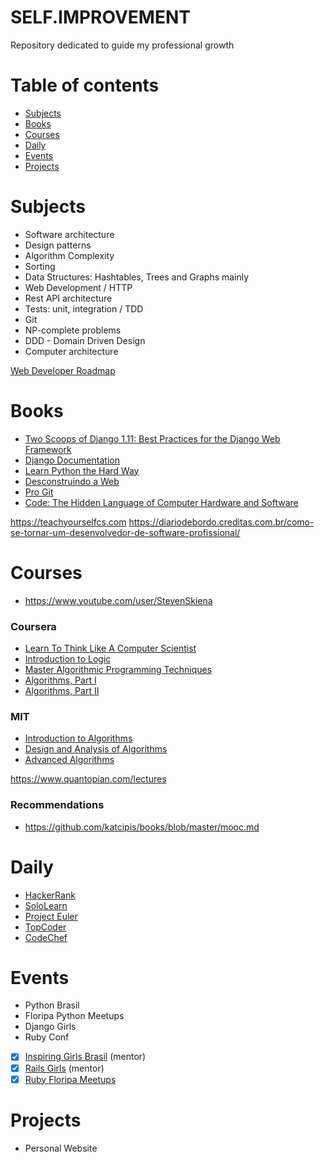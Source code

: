 SELF.IMPROVEMENT
=================

Repository dedicated to guide my professional growth

Table of contents
=================

  * [Subjects](#subjects)
  * [Books](#books)
  * [Courses](#courses)
  * [Daily](#daily)
  * [Events](#events)
  * [Projects](#projects)

Subjects
=================

* Software architecture
* Design patterns
* Algorithm Complexity
* Sorting
* Data Structures: Hashtables, Trees and Graphs mainly
* Web Development / HTTP
* Rest API architecture
* Tests: unit, integration / TDD
* Git
* NP-complete problems
* DDD - Domain Driven Design
* Computer architecture

[Web Developer Roadmap](https://github.com/kamranahmedse/developer-roadmap)

Books
=================

* [Two Scoops of Django 1.11: Best Practices for the Django Web Framework](https://www.twoscoopspress.com/products/two-scoops-of-django-1-11)
* [Django Documentation](https://docs.djangoproject.com/en/1.11/)
* [Learn Python the Hard Way](https://learnpythonthehardway.org)
* [Desconstruindo a Web](https://www.casadocodigo.com.br/products/livro-desconstruindo-web)
* [Pro Git](https://git-scm.com/book/en/v2)
* [Code: The Hidden Language of Computer Hardware and Software](https://www.amazon.com/Code-Language-Computer-Hardware-Software/dp/0735611319/ref=sr_1_1?ie=UTF8&keywords=code+charles+petzold&qid=1429631776&sr=8-1)

https://teachyourselfcs.com
https://diariodebordo.creditas.com.br/como-se-tornar-um-desenvolvedor-de-software-profissional/

Courses
=================

* https://www.youtube.com/user/StevenSkiena

### Coursera

* [Learn To Think Like A Computer Scientist](https://www.coursera.org/specializations/algorithms)
* [Introduction to Logic](https://www.coursera.org/learn/logic-introduction?authMode=login)
* [Master Algorithmic Programming Techniques](https://www.coursera.org/specializations/data-structures-algorithms)
* [Algorithms, Part I](https://www.coursera.org/learn/algorithms-part1)
* [Algorithms, Part II](https://www.coursera.org/learn/algorithms-part2)


### MIT
* [Introduction to Algorithms](https://ocw.mit.edu/courses/electrical-engineering-and-computer-science/6-006-introduction-to-algorithms-fall-2011/)
* [Design and Analysis of Algorithms](https://ocw.mit.edu/courses/electrical-engineering-and-computer-science/6-046j-design-and-analysis-of-algorithms-spring-2015/index.htm)
* [Advanced Algorithms](https://ocw.mit.edu/courses/electrical-engineering-and-computer-science/6-854j-advanced-algorithms-fall-2008/)

https://www.quantopian.com/lectures

### Recommendations

* https://github.com/katcipis/books/blob/master/mooc.md

Daily
=================

* [HackerRank](https://www.hackerrank.com)
* [SoloLearn](https://www.sololearn.com)
* [Project Euler](https://projecteuler.net)
* [TopCoder](https://www.topcoder.com/)
* [CodeChef](https://www.codechef.com/)

Events
=================
* Python Brasil
* Floripa Python Meetups
* Django Girls
* Ruby Conf
- [x] [Inspiring Girls Brasil](http://ceme.org.br/inspiring-girls/) (mentor)
- [x] [Rails Girls](http://railsgirls.com) (mentor)
- [x] [Ruby Floripa Meetups](https://www.meetup.com/rubyfloripa/)

Projects
=================
* Personal Website
